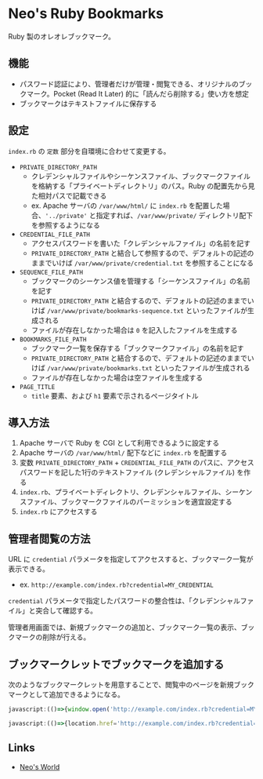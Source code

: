 # Neo's Ruby Bookmarks

Ruby 製のオレオレブックマーク。


## 機能

- パスワード認証により、管理者だけが管理・閲覧できる、オリジナルのブックマーク。Pocket (Read It Later) 的に「読んだら削除する」使い方を想定
- ブックマークはテキストファイルに保存する


## 設定

`index.rb` の `定数` 部分を自環境に合わせて変更する。

- `PRIVATE_DIRECTORY_PATH`
    - クレデンシャルファイルやシーケンスファイル、ブックマークファイルを格納する「プライベートディレクトリ」のパス。Ruby の配置先から見た相対パスで記載できる
    - ex. Apache サーバの `/var/www/html/` に `index.rb` を配置した場合、`'../private'` と指定すれば、`/var/www/private/` ディレクトリ配下を参照するようになる
- `CREDENTIAL_FILE_PATH`
    - アクセスパスワードを書いた「クレデンシャルファイル」の名前を記す
    - `PRIVATE_DIRECTORY_PATH` と結合して参照するので、デフォルトの記述のままでいけば `/var/www/private/credential.txt` を参照することになる
- `SEQUENCE_FILE_PATH`
    - ブックマークのシーケンス値を管理する「シーケンスファイル」の名前を記す
    - `PRIVATE_DIRECTORY_PATH` と結合するので、デフォルトの記述のままでいけば `/var/www/private/bookmarks-sequence.txt` といったファイルが生成される
    - ファイルが存在しなかった場合は `0` を記入したファイルを生成する
- `BOOKMARKS_FILE_PATH`
    - ブックマーク一覧を保存する「ブックマークファイル」の名前を記す
    - `PRIVATE_DIRECTORY_PATH` と結合するので、デフォルトの記述のままでいけば `/var/www/private/bookmarks.txt` といったファイルが生成される
    - ファイルが存在しなかった場合は空ファイルを生成する
- `PAGE_TITLE`
    - `title` 要素、および `h1` 要素で示されるページタイトル


## 導入方法

1. Apache サーバで Ruby を CGI として利用できるように設定する
2. Apache サーバの `/var/www/html/` 配下などに `index.rb` を配置する
3. 変数 `PRIVATE_DIRECTORY_PATH` + `CREDENTIAL_FILE_PATH` のパスに、アクセスパスワードを記した1行のテキストファイル (クレデンシャルファイル) を作る
4. `index.rb`、プライベートディレクトリ、クレデンシャルファイル、シーケンスファイル、ブックマークファイルのパーミッションを適宜設定する
5. `index.rb` にアクセスする


## 管理者閲覧の方法

URL に `credential` パラメータを指定してアクセスすると、ブックマーク一覧が表示できる。

- ex. `http://example.com/index.rb?credential=MY_CREDENTIAL`

`credential` パラメータで指定したパスワードの整合性は、「クレデンシャルファイル」と突合して確認する。

管理者用画面では、新規ブックマークの追加と、ブックマーク一覧の表示、ブックマークの削除が行える。


## ブックマークレットでブックマークを追加する

次のようなブックマークレットを用意することで、閲覧中のページを新規ブックマークとして追加できるようになる。

```javascript
javascript:(()=>{window.open('http://example.com/index.rb?credential=MY_CREDENTIAL&mode=add&title='+encodeURIComponent(document.title)+'&url='+encodeURIComponent(document.URL))})();

javascript:(()=>{location.href='http://example.com/index.rb?credential=MY_CREDENTIAL&mode=add&title='+encodeURIComponent(document.title)+'&url='+encodeURIComponent(document.URL)})();
```


## Links

- [Neo's World](https://neos21.net/)
